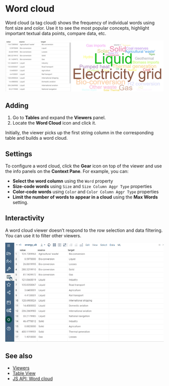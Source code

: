 <!-- TITLE: Word cloud -->
<!-- SUBTITLE: -->

# Word cloud

Word cloud (a tag cloud) shows the frequency of individual words using font size
and color. Use it to see the most popular concepts, highlight important textual
data points, compare data, etc.

![Word Cloud](word-cloud.png "Word Cloud")

## Adding

1. Go to **Tables** and expand the **Viewers** panel.
1. Locate the **Word Cloud** icon and click it.

Initially, the viewer picks up the first string column in the corresponding
table and builds a word cloud.

## Settings

To configure a word cloud, click the **Gear** icon on top of the viewer and use
the info panels on the **Context Pane**. For example, you can:

* **Select the word column** using the `Word` property
* **Size-code words** using `Size` and `Size Column Aggr Type` properties
* **Color-code words** using `Color` and `Color Column Aggr Type` properties
* **Limit the number of words to appear in a cloud** using the **Max Words**
  setting.

## Interactivity

A word cloud viewer doesn’t respond to the row selection and data filtering. You
can use it to filter other viewers.

![Word Cloud](word-cloud.gif)

## See also

* [Viewers](../viewers.md)
* [Table View](../../datagrok/table-view.md)
* [JS API: Word cloud](https://public.datagrok.ai/js/samples/ui/viewers/types/word-cloud)
